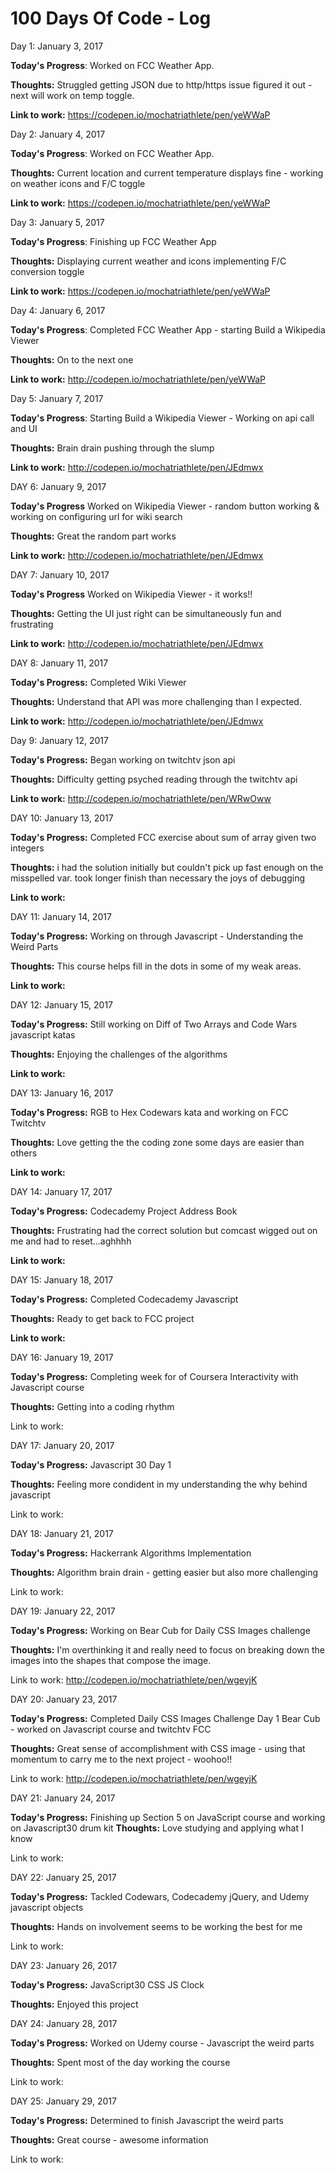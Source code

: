 # 100 Days Of Code - Log

Day 1: January 3, 2017 

**Today's Progress**: 
Worked on FCC Weather App.

**Thoughts:** 
Struggled getting JSON due to http/https issue figured it out - next will work on temp toggle.

**Link to work:** 
https://codepen.io/mochatriathlete/pen/yeWWaP

Day 2: January 4, 2017

**Today's Progress**:
Worked on FCC Weather App.

**Thoughts:**
Current location and current temperature displays fine - working on weather icons and F/C toggle

**Link to work:**
https://codepen.io/mochatriathlete/pen/yeWWaP

Day 3: January 5, 2017

**Today's Progress**:
Finishing up FCC Weather App

**Thoughts:**
Displaying current weather and icons implementing F/C conversion toggle

**Link to work:**
https://codepen.io/mochatriathlete/pen/yeWWaP

Day 4: January 6, 2017

**Today's Progress**:
Completed FCC Weather App - starting Build a Wikipedia Viewer

**Thoughts:**
On to the next one

**Link to work:**
http://codepen.io/mochatriathlete/pen/yeWWaP

Day 5: January 7, 2017

**Today's Progress**:
Starting Build a Wikipedia Viewer - Working on api call and UI

**Thoughts:**
Brain drain pushing through the slump

**Link to work:**
http://codepen.io/mochatriathlete/pen/JEdmwx

DAY 6: January 9, 2017

**Today's Progress**
Worked on Wikipedia Viewer - random button working & working on configuring url for wiki search

**Thoughts:**
Great the random part works

**Link to work:**
http://codepen.io/mochatriathlete/pen/JEdmwx

DAY 7: January 10, 2017

**Today's Progress**
Worked on Wikipedia Viewer - it works!!

**Thoughts:**
Getting the UI just right can be simultaneously fun and frustrating

**Link to work:**
http://codepen.io/mochatriathlete/pen/JEdmwx

DAY 8: January 11, 2017

**Today's Progress:**
Completed Wiki Viewer

**Thoughts:**
Understand that API was more challenging than I expected.

**Link to work:**
http://codepen.io/mochatriathlete/pen/JEdmwx

 Day 9: January 12, 2017

**Today's Progress:**
Began working on twitchtv json api

**Thoughts:**
Difficulty getting psyched reading through the twitchtv api

**Link to work:**
http://codepen.io/mochatriathlete/pen/WRwOww

DAY 10: January 13, 2017

**Today's Progress:**
Completed FCC exercise about sum of array given two integers

**Thoughts:**
i had the solution initially but couldn't pick up fast enough on the misspelled var. took longer finish than necessary the joys of debugging

**Link to work:**

DAY 11: January 14, 2017

**Today's Progress:**
Working on through Javascript - Understanding the Weird Parts 

**Thoughts:**
This course helps fill in the dots in some of my weak areas.

**Link to work:**

DAY 12: January 15, 2017

**Today's Progress:**
Still working on Diff of Two Arrays and Code Wars javascript katas

**Thoughts:**
Enjoying the challenges of the algorithms

**Link to work:**

DAY 13: January 16, 2017

**Today's Progress:**
RGB to Hex Codewars kata and working on FCC Twitchtv

**Thoughts:**
Love getting the the coding zone some days are easier than others

**Link to work:**

DAY 14: January 17, 2017

**Today's Progress:**
Codecademy Project Address Book

**Thoughts:**
Frustrating had the correct solution but comcast wigged out on me and had to reset...aghhhh

**Link to work:**

DAY 15: January 18, 2017

**Today's Progress:**
Completed Codecademy Javascript

**Thoughts:**
Ready to get back to FCC project 

**Link to work:**

DAY 16: January 19, 2017

**Today's Progress:** 
Completing week for of Coursera Interactivity with Javascript course

**Thoughts:** 
Getting into a coding rhythm

Link to work:

DAY 17: January 20, 2017

**Today's Progress:** 
Javascript 30 Day 1 

**Thoughts:** 
Feeling more condident in my understanding the why behind javascript

Link to work:

DAY 18: January 21, 2017

**Today's Progress:** 
Hackerrank Algorithms Implementation 

**Thoughts:** 
Algorithm brain drain - getting easier but also more challenging

Link to work:

DAY 19: January 22, 2017

**Today's Progress:** 
Working on Bear Cub for Daily CSS Images challenge

**Thoughts:** 
I'm overthinking it and really need to focus on breaking down the images into the shapes that compose the image.

Link to work:
http://codepen.io/mochatriathlete/pen/wgeyjK

DAY 20: January 23, 2017

**Today's Progress:** 
Completed Daily CSS Images Challenge Day 1 Bear Cub - worked on Javascript course and twitchtv FCC

**Thoughts:** 
Great sense of accomplishment with CSS image - using that momentum to carry me to the next project - woohoo!!

Link to work:
http://codepen.io/mochatriathlete/pen/wgeyjK

DAY 21: January 24, 2017

**Today's Progress:** 
Finishing up Section 5 on JavaScript course and working on Javascript30 drum kit
**Thoughts:** 
Love studying and applying what I know

Link to work:

DAY 22: January 25, 2017

**Today's Progress:** 
Tackled Codewars, Codecademy jQuery, and Udemy javascript objects

**Thoughts:** 
Hands on involvement seems to be working the best for me 

Link to work:

DAY 23: January 26, 2017

**Today's Progress:** 
JavaScript30 CSS JS Clock

**Thoughts:**
Enjoyed this project

DAY 24: January 28, 2017

**Today's Progress:** 
Worked on Udemy course - Javascript the weird parts

**Thoughts:**
Spent most of the day working the course

Link to work:

DAY 25: January 29, 2017

**Today's Progress:** 
Determined to finish Javascript the weird parts

**Thoughts:**
Great course - awesome information

Link to work:
